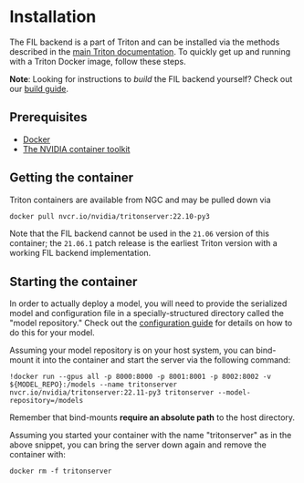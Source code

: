 <!--
# Copyright (c) 2022, NVIDIA CORPORATION. All rights reserved.
#
# Redistribution and use in source and binary forms, with or without
# modification, are permitted provided that the following conditions
# are met:
#  * Redistributions of source code must retain the above copyright
#    notice, this list of conditions and the following disclaimer.
#  * Redistributions in binary form must reproduce the above copyright
#    notice, this list of conditions and the following disclaimer in the
#    documentation and/or other materials provided with the distribution.
#  * Neither the name of NVIDIA CORPORATION nor the names of its
#    contributors may be used to endorse or promote products derived
#    from this software without specific prior written permission.
#
# THIS SOFTWARE IS PROVIDED BY THE COPYRIGHT HOLDERS ``AS IS'' AND ANY
# EXPRESS OR IMPLIED WARRANTIES, INCLUDING, BUT NOT LIMITED TO, THE
# IMPLIED WARRANTIES OF MERCHANTABILITY AND FITNESS FOR A PARTICULAR
# PURPOSE ARE DISCLAIMED.  IN NO EVENT SHALL THE COPYRIGHT OWNER OR
# CONTRIBUTORS BE LIABLE FOR ANY DIRECT, INDIRECT, INCIDENTAL, SPECIAL,
# EXEMPLARY, OR CONSEQUENTIAL DAMAGES (INCLUDING, BUT NOT LIMITED TO,
# PROCUREMENT OF SUBSTITUTE GOODS OR SERVICES; LOSS OF USE, DATA, OR
# PROFITS; OR BUSINESS INTERRUPTION) HOWEVER CAUSED AND ON ANY THEORY
# OF LIABILITY, WHETHER IN CONTRACT, STRICT LIABILITY, OR TORT
# (INCLUDING NEGLIGENCE OR OTHERWISE) ARISING IN ANY WAY OUT OF THE USE
# OF THIS SOFTWARE, EVEN IF ADVISED OF THE POSSIBILITY OF SUCH DAMAGE.
-->

# Installation
The FIL backend is a part of Triton and can be installed via the methods
described in the [main Triton
documentation](https://github.com/triton-inference-server/server#build-and-deploy).
To quickly get up and running with a Triton Docker image, follow these
steps.

**Note**: Looking for instructions to *build* the FIL backend yourself? Check out our [build
guide](https://github.com/triton-inference-server/fil_backend/blob/main/docs/build.md).

## Prerequisites
- [Docker](https://docs.docker.com/get-docker/)
- [The NVIDIA container toolkit](https://docs.nvidia.com/datacenter/cloud-native/container-toolkit/install-guide.html#docker)

## Getting the container
Triton containers are available from NGC and may be pulled down via

```bash
docker pull nvcr.io/nvidia/tritonserver:22.10-py3
```

Note that the FIL backend cannot be used in the `21.06` version of this
container; the `21.06.1` patch release is the earliest Triton version with a
working FIL backend implementation.

## Starting the container
In order to actually deploy a model, you will need to provide the serialized
model and configuration file in a specially-structured directory called the
"model repository." Check out the
[configuration guide](https://github.com/triton-inference-server/fil_backend/blob/main/docs/model_config.md) for details on how to do this for your model.

Assuming your model repository is on your host system, you can
bind-mount it into the container and start the server via the following
command:
```
!docker run --gpus all -p 8000:8000 -p 8001:8001 -p 8002:8002 -v ${MODEL_REPO}:/models --name tritonserver nvcr.io/nvidia/tritonserver:22.11-py3 tritonserver --model-repository=/models
```
Remember that bind-mounts **require an absolute path** to the host
directory.

Assuming you started your container with the name "tritonserver" as in the
above snippet, you can bring the server down again and remove the
container with:
```
docker rm -f tritonserver
```
